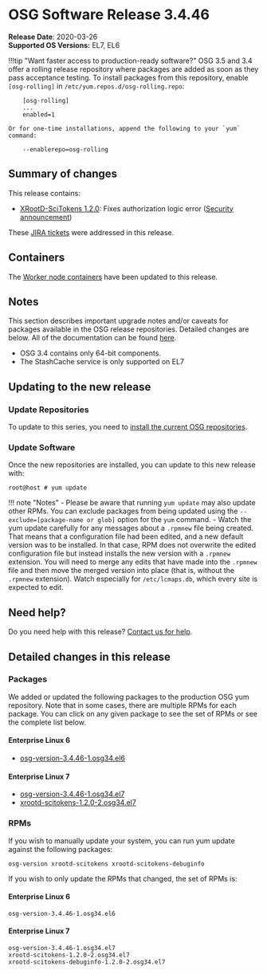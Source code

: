 OSG Software Release 3.4.46
===========================

**Release Date**: 2020-03-26    
**Supported OS Versions:** EL7, EL6

!!!tip "Want faster access to production-ready software?"
    OSG 3.5 and 3.4 offer a rolling release repository where packages are added as soon as they pass acceptance testing.
    To install packages from this repository, enable `[osg-rolling]` in `/etc/yum.repos.d/osg-rolling.repo`:

        [osg-rolling]
        ...
        enabled=1

    Or for one-time installations, append the following to your `yum` command:

        --enablerepo=osg-rolling

Summary of changes
------------------

This release contains:

-   [XRootD-SciTokens 1.2.0](https://github.com/scitokens/xrootd-scitokens/releases/tag/v1.2.0): Fixes authorization logic error ([Security announcement](https://opensciencegrid.org/security/vulns/OSG-SEC-2020-03-26-Vulnerability-in-xrootd-scitokens-plugin/))

These [JIRA tickets](https://jira.opensciencegrid.org/issues/?jql=project%20%3D%20SOFTWARE%20AND%20fixVersion%20%3D%203.4.46%20ORDER%20BY%20priority%20DESC%2C%20key%20DESC) were addressed in this release.

Containers
----------

The [Worker node containers](/worker-node/using-wn-containers/) have been updated to this release.

Notes
-----

This section describes important upgrade notes and/or caveats for packages available in the OSG release repositories.
Detailed changes are below. All of the documentation can be found [here](/index.md).

-   OSG 3.4 contains only 64-bit components.
-   The StashCache service is only supported on EL7

Updating to the new release
---------------------------

### Update Repositories

To update to this series, you need to [install the current OSG repositories](/common/yum#install-osg-repositories).

### Update Software

Once the new repositories are installed, you can update to this new release with:

``` console
root@host # yum update
```

!!! note "Notes"
    -   Please be aware that running `yum update` may also update other RPMs. You can exclude packages from being updated using the `--exclude=[package-name or glob]` option for the `yum` command.
    -   Watch the yum update carefully for any messages about a `.rpmnew` file being created. That means that a configuration file had been edited, and a new default version was to be installed. In that case, RPM does not overwrite the edited configuration file but instead installs the new version with a `.rpmnew` extension. You will need to merge any edits that have made into the `.rpmnew` file and then move the merged version into place (that is, without the `.rpmnew` extension). Watch especially for `/etc/lcmaps.db`, which every site is expected to edit.

Need help?
----------

Do you need help with this release? [Contact us for help](/common/help).

Detailed changes in this release
--------------------------------

### Packages

We added or updated the following packages to the production OSG yum repository. Note that in some cases, there are multiple RPMs for each package. You can click on any given package to see the set of RPMs or see the complete list below.

#### Enterprise Linux 6

-   [osg-version-3.4.46-1.osg34.el6](https://koji.chtc.wisc.edu/koji/search?match=glob&type=build&terms=osg-version-3.4.46-1.osg34.el6)

#### Enterprise Linux 7

-   [osg-version-3.4.46-1.osg34.el7](https://koji.chtc.wisc.edu/koji/search?match=glob&type=build&terms=osg-version-3.4.46-1.osg34.el7)
-   [xrootd-scitokens-1.2.0-2.osg34.el7](https://koji.chtc.wisc.edu/koji/search?match=glob&type=build&terms=xrootd-scitokens-1.2.0-2.osg34.el7)

### RPMs

If you wish to manually update your system, you can run yum update against the following packages:

    osg-version xrootd-scitokens xrootd-scitokens-debuginfo

If you wish to only update the RPMs that changed, the set of RPMs is:

#### Enterprise Linux 6

``` file
osg-version-3.4.46-1.osg34.el6
```

#### Enterprise Linux 7

``` file
osg-version-3.4.46-1.osg34.el7
xrootd-scitokens-1.2.0-2.osg34.el7
xrootd-scitokens-debuginfo-1.2.0-2.osg34.el7
```
